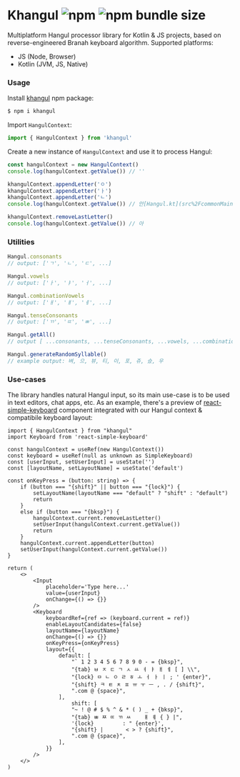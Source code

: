 # Khangul ![npm](https://img.shields.io/npm/v/khangul) ![npm bundle size](https://img.shields.io/bundlephobia/minzip/khangul)

Multiplatform Hangul processor library for Kotlin &amp; JS projects, based on reverse-engineered Branah keyboard algorithm.
Supported platforms:

* JS (Node, Browser)
* Kotlin (JVM, JS, Native)

### Usage

Install [khangul](https://www.npmjs.com/package/khangul) npm package:

```bash
$ npm i khangul
```

Import `HangulContext`:

```typescript
import { HangulContext } from 'khangul'
```

Create a new instance of `HangulContext` and use it to process Hangul:

```typescript
const hangulContext = new HangulContext()
console.log(hangulContext.getValue()) // ''

khangulContext.appendLetter('ㅇ')
khangulContext.appendLetter('ㅏ')
khangulContext.appendLetter('ㄴ')
console.log(hangulContext.getValue()) // 안[Hangul.kt](src%2FcommonMain%2Fkotlin%2FHangul.kt)

khangulContext.removeLastLetter()
console.log(hangulContext.getValue()) // 아
```

### Utilities

```typescript
Hangul.consonants
// output: ['ㄱ', 'ㄴ', 'ㄷ', ...]

Hangul.vowels
// output: ['ㅏ', 'ㅑ', 'ㅓ', ...]

Hangul.combinationVowels
// output: ['ㅐ', 'ㅒ', 'ㅔ', ...]

Hangul.tenseConsonants
// output: ['ㄲ', 'ㄸ', 'ㅃ', ...]

Hangul.getAll()
// output [ ...consonants, ...tenseConsonants, ...vowels, ...combinationVowels ]

Hangul.generateRandomSyllable()
// example output: 벼, 으, 뷰, 티, 이, 포, 쥬, 슜, 우 
```

### Use-cases

The library handles natural Hangul input, so its main use-case is to be used in text editors, chat apps, etc.
As an example, there's a preview of [react-simple-keyboard](https://github.com/hodgef/react-simple-keyboard) component integrated with our Hangul context & compatibile keyboard layout:

```tsx
import { HangulContext } from "khangul"
import Keyboard from 'react-simple-keyboard'

const hangulContext = useRef(new HangulContext())
const keyboard = useRef(null as unknown as SimpleKeyboard)
const [userInput, setUserInput] = useState('')
const [layoutName, setLayoutName] = useState('default')

const onKeyPress = (button: string) => {
    if (button === "{shift}" || button === "{lock}") {
        setLayoutName(layoutName === "default" ? "shift" : "default")
        return
    }
    else if (button === "{bksp}") {
        hangulContext.current.removeLastLetter()
        setUserInput(hangulContext.current.getValue())
        return
    }
    hangulContext.current.appendLetter(button)
    setUserInput(hangulContext.current.getValue())
}

return (
    <>
        <Input
            placeholder='Type here...'
            value={userInput}
            onChange={() => {}}
        />
        <Keyboard
            keyboardRef={ref => (keyboard.current = ref)}
            enableLayoutCandidates={false}
            layoutName={layoutName}
            onChange={() => {}}
            onKeyPress={onKeyPress}
            layout={{
                default: [
                    "` 1 2 3 4 5 6 7 8 9 0 - = {bksp}",
                    "{tab} ㅂ ㅈ ㄷ ㄱ ㅅ ㅛ ㅕ ㅑ ㅐ ㅔ [ ] \\",
                    "{lock} ㅁ ㄴ ㅇ ㄹ ㅎ ㅗ ㅓ ㅏ ㅣ ; ' {enter}",
                    "{shift} ㅋ ㅌ ㅊ ㅍ ㅠ ㅜ ㅡ , . / {shift}",
                    ".com @ {space}",
                ],
                    shift: [
                    "~ ! @ # $ % ^ & * ( ) _ + {bksp}",
                    "{tab} ㅃ ㅉ ㄸ ㄲ ㅆ    ㅒ ㅖ { } |",
                    '{lock}         : " {enter}',
                    "{shift} |       < > ? {shift}",
                    ".com @ {space}",
                ],
            }}
        />
    </>
)
```
